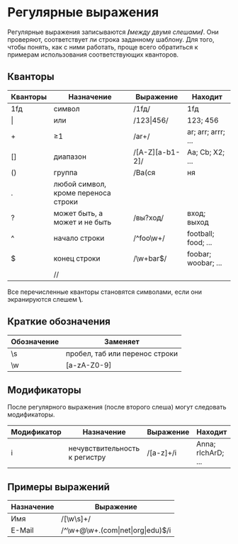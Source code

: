 # Регулярные выражения

Регулярные выражения записываются **/**_между двумя слешами_**/**.
Они проверяют, соответствует ли строка заданному шаблону.
Для того, чтобы понять, как с ними работать, проще всего обратиться к примерам использования соответствующих кванторов.


## Кванторы

Кванторы | Назначение | Выражение | Находит
-------- | ---------- | --------- | -------
1fд | символ | /1fд/ | 1fд
\| | или | /123\|456/ | 123; 456
+ | ≥1 | /ar+/ | ar; arr; arrr; ...
[] | диапазон | /[A-Z][a-b1-2]/  | Aa; Cb; X2; ...
() | группа | /Ва(ся|ня|лера)/ | Вася; Ваня; Валера; ...
. | любой символ, кроме переноса строки |  |
? | может быть, а может и не быть | /вы?ход/ | вход; выход
^ | начало строки | /^foo\w+/ | football; food; ...
$ | конец строки | /\w+bar$/ | foobar; woobar; ...
 |  | // |

Все перечисленные кванторы становятся символами, если они экранируются слешем **\\**.


## Краткие обозначения

Обозначение | Заменяет
----------- | --------
\s | пробел, таб или перенос строки
\w | [a-zA-Z0-9]


## Модификаторы

После регулярного выражения (после второго слеша) могут следовать модификаторы.

Модификатор | Назначение | Выражение | Находит
----------- | ---------- | --------- | -------
i | нечувствительность к регистру | /[a-z]+/i | Anna; rIchArD; ...


## Примеры выражений
Назначение | Выражение
---------- | ---------
Имя | /[\w\s]+/
E-Mail | /^\w+@\w+\.(com\|net\|org\|edu)$/i